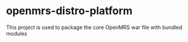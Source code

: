 openmrs-distro-platform
=======================

This project is used to package the core OpenMRS war file with bundled modules
